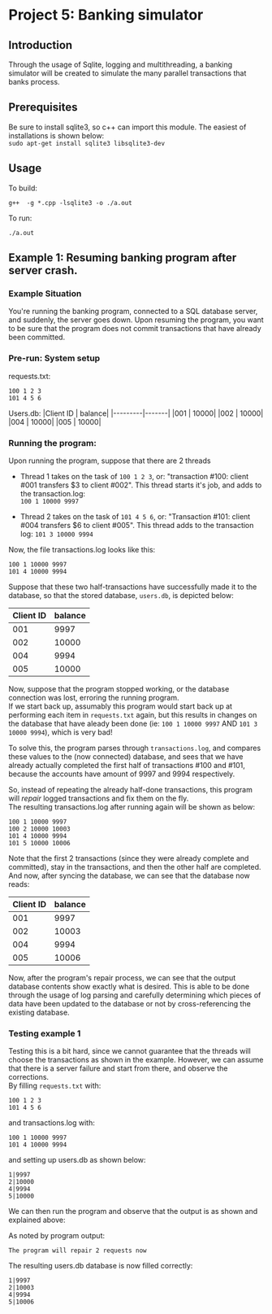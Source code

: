 # Project 5: Banking simulator

## Introduction

Through the usage of Sqlite, logging and multithreading, a banking simulator will be created to simulate the many parallel transactions that banks process.

## Prerequisites

Be sure to install sqlite3, so c++ can import this module. The easiest of installations is shown below:   
`sudo apt-get install sqlite3 libsqlite3-dev`

## Usage 

To build:

`g++  -g *.cpp -lsqlite3 -o ./a.out`

To run:

`./a.out`

## Example 1: Resuming banking program after server crash.

### Example Situation
You're running the banking program, connected to a SQL database server, and suddenly, the server goes down. Upon resuming the program, you want to be sure that the program does not commit transactions that have already been committed.

### Pre-run: System setup

requests.txt:

```
100 1 2 3
101 4 5 6
```

Users.db:
|Client ID | balance|
|---------|-------|
|001 | 10000|
|002 | 10000|
|004 | 10000|
|005 | 10000|

### Running the program:

Upon running the program, suppose that there are 2 threads

- Thread 1 takes on the task of `100 1 2 3`, or: "transaction #100: client #001 transfers $3 to client #002".
This thread starts it's job, and adds to the transaction.log:  
`100 1 10000 9997`

- Thread 2 takes on the task of `101 4 5 6`, or: "Transaction #101: client #004 transfers $6 to client #005". This thread adds to the transaction log:
`101 3 10000 9994`

Now, the file transactions.log looks like this:

```
100 1 10000 9997
101 4 10000 9994
```

Suppose that these two half-transactions have successfully made it to the database, so that the stored database, `users.db`, is depicted below:

|Client ID | balance|
|---------|-------|
|001 | 9997 |
|002 | 10000|
|004 | 9994 |
|005 | 10000|

Now, suppose that the program stopped working, or the database connection was lost, erroring the running program.  
If we start back up, assumably this program would start back up at performing each item in `requests.txt` again, but this results in changes on the database that have aleady been done (ie: `100 1 10000 9997` AND `101 3 10000 9994`), which is very bad!

To solve this, the program parses through `transactions.log`, and compares these values to the (now connected) database, and sees that we have already actually completed the first half of transactions #100 and #101, because the accounts have amount of 9997 and 9994 respectively.  

So, instead of repeating the already half-done transactions, this program will *repair* logged transactions and fix them on the fly.   
The resulting transactions.log after running again will be shown as below:

```
100 1 10000 9997
100 2 10000 10003
101 4 10000 9994
101 5 10000 10006
```
Note that the first 2 transactions (since they were already complete and committed), stay in the transactions, and then the other half are completed.  And now, after syncing the database, we can see that the database now reads:

|Client ID | balance|
|---------|-------|
|001 | 9997 |
|002 | 10003|
|004 | 9994 |
|005 | 10006|


Now, after the program's repair process, we can see that the output database contents show exactly what is desired. This is able to be done through the usage of log parsing and carefully determining which pieces of data have been updated to the database or not by cross-referencing the existing database. 


### Testing example 1

Testing this is a bit hard, since we cannot guarantee that the threads will choose the transactions as shown in the example. However, we can assume that there is a server failure and start from there, and observe the corrections.  
By filling `requests.txt` with:
```
100 1 2 3
101 4 5 6
```
and transactions.log with:
```
100 1 10000 9997
101 4 10000 9994
```
and setting up users.db as shown below:
```
1|9997
2|10000
4|9994
5|10000
```

We can then run the program and observe that the output is as shown and explained above:

As noted by program output:

```The program will repair 2 requests now```

The resulting users.db database is now filled correctly:

```
1|9997
2|10003
4|9994
5|10006
```